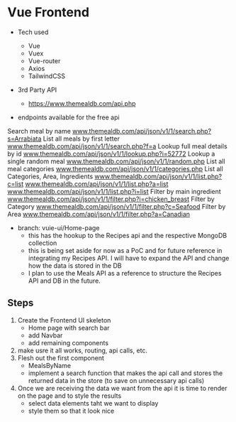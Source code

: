 # Vue Frontend

- Tech used
    - Vue
    - Vuex
    - Vue-router
    - Axios
    - TailwindCSS

- 3rd Party API
    - https://www.themealdb.com/api.php

- endpoints available for the free api

Search meal by name
    www.themealdb.com/api/json/v1/1/search.php?s=Arrabiata
List all meals by first letter
    www.themealdb.com/api/json/v1/1/search.php?f=a
Lookup full meal details by id
    www.themealdb.com/api/json/v1/1/lookup.php?i=52772
Lookup a single random meal
    www.themealdb.com/api/json/v1/1/random.php
List all meal categories
    www.themealdb.com/api/json/v1/1/categories.php
List all Categories, Area, Ingredients
    www.themealdb.com/api/json/v1/1/list.php?c=list
    www.themealdb.com/api/json/v1/1/list.php?a=list
    www.themealdb.com/api/json/v1/1/list.php?i=list
Filter by main ingredient
    www.themealdb.com/api/json/v1/1/filter.php?i=chicken_breast
Filter by Category
    www.themealdb.com/api/json/v1/1/filter.php?c=Seafood
Filter by Area
    www.themealdb.com/api/json/v1/1/filter.php?a=Canadian

- branch: vuie-ui/Home-page
    - this has the hookup to the Recipes api and the respective MongoDB collection
    - this is being set aside for now as a PoC and for future reference in integrating my Recipes API. I will have to expand the API and change how the data is stored in the DB
    - I plan to use the Meals API as a reference to structure the Recipes API and DB in the future.

## Steps

1. Create the Frontend UI skeleton
    - Home page with search bar
    - add Navbar 
    - add remaining components
2. make usre it all works, routing, api calls, etc.
3. Flesh out the first component
    - MealsByName
    - implement a search function that makes the api call and stores the returned data in the store (to save on unnecessary api calls)
4. Once we are receiving the data we want from the api it is time to render on the page and to style the results
    - select data elements taht we want to display
    - style them so that it look nice